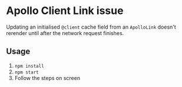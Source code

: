 # Apollo Client Link issue

Updating an initialised `@client` cache field from an `ApolloLink` doesn't rerender until after the network request finishes.

## Usage

1. `npm install`
1. `npm start`
1. Follow the steps on screen

